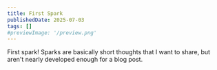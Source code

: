 ```yaml
---
title: First Spark
publishedDate: 2025-07-03
tags: []
#previewImage: '/preview.png'
---
```


First spark! Sparks are basically short thoughts that I want to share, but aren't nearly developed enough for a blog post.